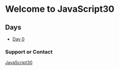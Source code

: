 # Welcome to JavaScript30


## Days

* [Day 0]()

### Support or Contact

[JavaScript30](https://javascript30.com)
